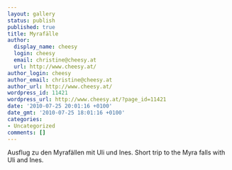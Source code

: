 ```yaml
---
layout: gallery
status: publish
published: true
title: Myrafälle
author:
  display_name: cheesy
  login: cheesy
  email: christine@cheesy.at
  url: http://www.cheesy.at/
author_login: cheesy
author_email: christine@cheesy.at
author_url: http://www.cheesy.at/
wordpress_id: 11421
wordpress_url: http://www.cheesy.at/?page_id=11421
date: '2010-07-25 20:01:16 +0100'
date_gmt: '2010-07-25 18:01:16 +0100'
categories:
- Uncategorized
comments: []
---
```

<!--:de-->Ausflug zu den Myrafällen mit Uli und Ines.
<!--:--><!--:en-->Short trip to the Myra falls with Uli and Ines.
<!--:-->
